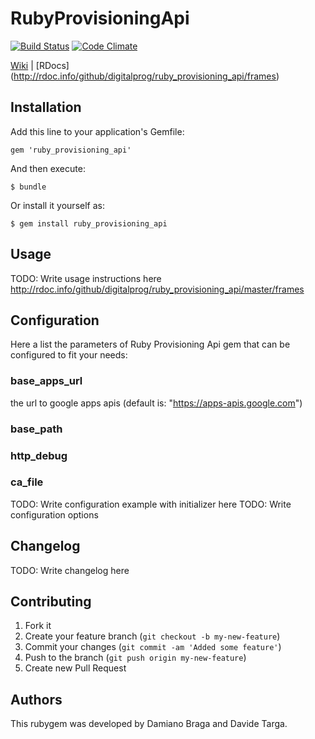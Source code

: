 # RubyProvisioningApi

 [![Build Status](https://secure.travis-ci.org/digitalprog/ruby_provisioning_api.png)](http://travis-ci.org/digitalprog/ruby_provisioning_api) [![Code Climate](https://codeclimate.com/badge.png)](https://codeclimate.com/github/digitalprog/ruby_provisioning_api)

[Wiki](https://github.com/digitalprog/ruby_provisioning_api/wiki) | [RDocs] (http://rdoc.info/github/digitalprog/ruby_provisioning_api/frames)

## Installation

Add this line to your application's Gemfile:

    gem 'ruby_provisioning_api'

And then execute:

    $ bundle

Or install it yourself as:

    $ gem install ruby_provisioning_api

## Usage

TODO: Write usage instructions here
http://rdoc.info/github/digitalprog/ruby_provisioning_api/master/frames

## Configuration

Here a list the parameters of Ruby Provisioning Api gem that can be configured to fit your needs:

### base_apps_url

the url to google apps apis (default is: "https://apps-apis.google.com")

### base_path
### http_debug
### ca_file


TODO: Write configuration example with initializer here
TODO: Write configuration options

## Changelog

TODO: Write changelog here

## Contributing

1. Fork it
2. Create your feature branch (`git checkout -b my-new-feature`)
3. Commit your changes (`git commit -am 'Added some feature'`)
4. Push to the branch (`git push origin my-new-feature`)
5. Create new Pull Request

## Authors

This rubygem was developed by Damiano Braga and Davide Targa.

